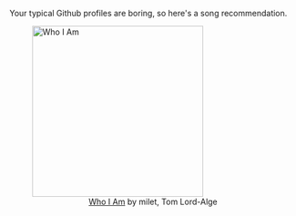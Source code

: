 Your typical Github profiles are boring, so here's a song recommendation.
<figure><img width="300" height="300" src="https://i.scdn.co/image/ab67616d0000b273b8bf32b827919af9bcfbaf84" alt="Who I Am" /><figcaption align="center"><a href="https://open.spotify.com/track/0b7KwwNxPh1VtxGBLRMmR9" target="_blank">Who I Am</a> by milet, Tom Lord-Alge</figcaption></figure>
